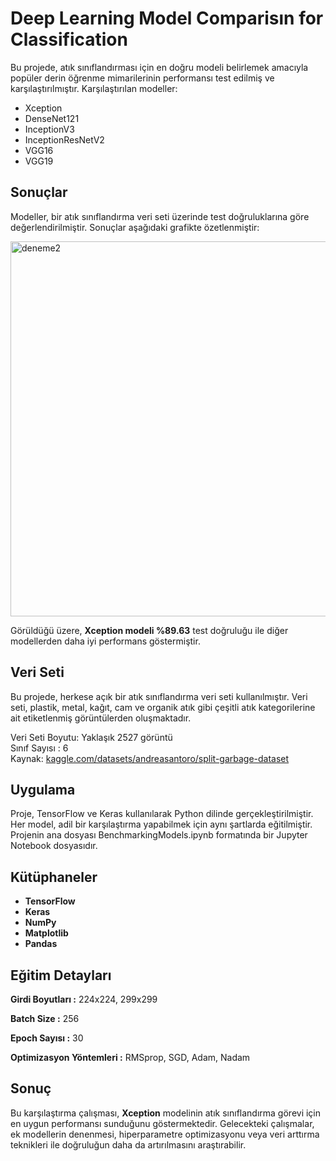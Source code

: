 # Deep Learning Model Comparisın for Classification
Bu projede, atık sınıflandırması için en doğru modeli belirlemek amacıyla popüler derin öğrenme mimarilerinin performansı test edilmiş ve karşılaştırılmıştır.
Karşılaştırılan modeller:

- Xception
- DenseNet121
- InceptionV3
- InceptionResNetV2
- VGG16
- VGG19

## Sonuçlar 
Modeller, bir atık sınıflandırma veri seti üzerinde test doğruluklarına göre değerlendirilmiştir. Sonuçlar aşağıdaki grafikte özetlenmiştir:


<img src="https://github.com/user-attachments/assets/1c8a396a-1668-4cb7-9cdf-a837784884c6" alt="deneme2" width="600"/>


Görüldüğü üzere, **Xception modeli %89.63** test doğruluğu ile diğer modellerden daha iyi performans göstermiştir.

## Veri Seti

Bu projede, herkese açık bir atık sınıflandırma veri seti kullanılmıştır. Veri seti, plastik, metal, kağıt, cam ve organik atık gibi çeşitli atık kategorilerine ait etiketlenmiş görüntülerden oluşmaktadır. 

Veri Seti Boyutu:  Yaklaşık 2527 görüntü   
Sınıf Sayısı : 6   
Kaynak: [kaggle.com/datasets/andreasantoro/split-garbage-dataset](URL)

## Uygulama  

Proje, TensorFlow ve Keras kullanılarak Python dilinde gerçekleştirilmiştir. Her model, adil bir karşılaştırma yapabilmek için aynı şartlarda eğitilmiştir. Projenin ana dosyası BenchmarkingModels.ipynb formatında bir Jupyter Notebook dosyasıdır.  

## Kütüphaneler 
- **TensorFlow**
- **Keras**
- **NumPy**
- **Matplotlib**
- **Pandas**

## Eğitim Detayları 

**Girdi Boyutları :** 224x224, 299x299

**Batch Size :** 256

**Epoch Sayısı :** 30

**Optimizasyon Yöntemleri :** RMSprop, SGD, Adam, Nadam

## Sonuç 
Bu karşılaştırma çalışması, **Xception** modelinin atık sınıflandırma görevi için en uygun performansı sunduğunu göstermektedir. Gelecekteki çalışmalar, ek modellerin denenmesi, hiperparametre optimizasyonu veya veri arttırma teknikleri ile doğruluğun daha da artırılmasını araştırabilir.











